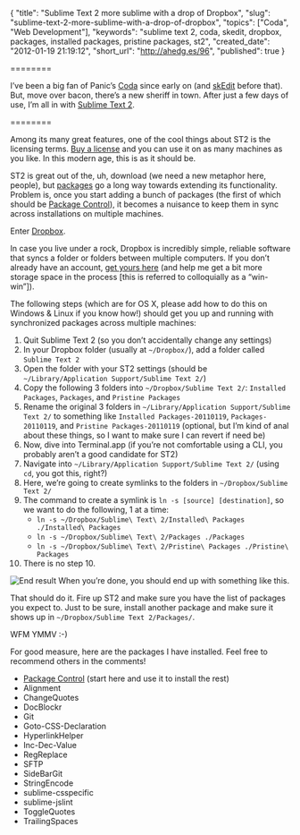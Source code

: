 {
  "title": "Sublime Text 2 more sublime with a drop of Dropbox",
  "slug": "sublime-text-2-more-sublime-with-a-drop-of-dropbox",
  "topics": ["Coda", "Web Development"],
  "keywords": "sublime text 2, coda, skedit, dropbox, packages, installed packages, pristine packages, st2",
  "created_date": "2012-01-19 21:19:12",
  "short_url": "http://ahedg.es/96",
  "published": true
}

========

I’ve been a big fan of Panic’s [Coda](/blog/2008/08/27/coda-1-dot-5-is-the-bees-knees) since early on (and [skEdit](/blog/2006/09/20/skedit-the-mostly-perfect-text-editor) before that). But, move over bacon, there’s a new sheriff in town. After just a few days of use, I’m all in with [Sublime Text 2](http://www.sublimetext.com/2).

========

Among its many great features, one of the cool things about ST2 is the licensing terms. [Buy a license](http://www.sublimetext.com/buy) and you can use it on as many machines as you like. In this modern age, this is as it should be.

ST2 is great out of the, uh, download (we need a new metaphor here, people), but [packages](http://wbond.net/sublime_packages/community) go a long way towards extending its functionality. Problem is, once you start adding a bunch of packages (the first of which should be [Package Control](http://wbond.net/sublime_packages/package_control)), it becomes a nuisance to keep them in sync across  installations on multiple machines.

Enter [Dropbox](http://dropbox.com).

In case you live under a rock, Dropbox is incredibly simple, reliable software that syncs a folder or folders between multiple computers. If you don’t already have an account, [get yours here](http://db.tt/T8FHs0t7) (and help me get a bit more storage space in the process [this is referred to colloquially as a “win-win”]).

The following steps (which are for OS X, please add how to do this on Windows & Linux if you know how!) should get you up and running with synchronized packages across multiple machines:

1. Quit Sublime Text 2 (so you don’t accidentally change any settings)
2. In your Dropbox folder (usually at `~/Dropbox/`), add a folder called `Sublime Text 2`
3. Open the folder with your ST2 settings (should be `~/Library/Application Support/Sublime Text 2/`)
4. Copy the following 3 folders into `~/Dropbox/Sublime Text 2/`: `Installed Packages`, `Packages`, and `Pristine Packages`
5. Rename the original 3 folders in `~/Library/Application Support/Sublime Text 2/` to something like `Installed Packages-20110119`, `Packages-20110119`, and `Pristine Packages-20110119` (optional, but I’m kind of anal about these things, so I want to make sure I can revert if need be)
6. Now, dive into Terminal.app (if you’re not comfortable using a <span class="tooltip" title="Command Line Interface">CLI</span>, you probably aren’t a good candidate for ST2)
7. Navigate into `~/Library/Application Support/Sublime Text 2/` (using `cd`, you got this, right?)
8. Here, we’re going to create <span class="tooltip" title="Symbolic Links">symlinks</span> to the folders in `~/Dropbox/Sublime Text 2/`
9. The command to create a symlink is `ln -s [source] [destination]`, so we want to do the following, 1 at a time:
    * `ln -s ~/Dropbox/Sublime\ Text\ 2/Installed\ Packages ./Installed\ Packages`
    * `ln -s ~/Dropbox/Sublime\ Text\ 2/Packages ./Packages`
    * `ln -s ~/Dropbox/Sublime\ Text\ 2/Pristine\ Packages ./Pristine\ Packages`
10. There is no step 10.

<div class="photo-left">
	<p>
		<img src="/blog/assets/img/sublime-dropbox.png" alt="End result">
		When you’re done, you should end up with something like this.
	</p>
</div>

That should do it. Fire up ST2 and make sure you have the list of packages you expect to. Just to be sure, install another package and make sure it shows up in `~/Dropbox/Sublime Text 2/Packages/`.

<span class="tooltip" title="Worked For Me">WFM</span> <span class="tooltip" title="Your Mileage May Vary">YMMV</span> <span class="tooltip" title="Smile">:-)</span>

For good measure, here are the packages I have installed. Feel free to recommend others in the comments!

* [Package Control](http://wbond.net/sublime_packages/package_control) (start here and use it to install the rest)
* Alignment
* ChangeQuotes
* DocBlockr
* Git
* Goto-CSS-Declaration
* HyperlinkHelper
* Inc-Dec-Value
* RegReplace
* SFTP
* SideBarGit
* StringEncode
* sublime-csspecific
* sublime-jslint
* ToggleQuotes
* TrailingSpaces
